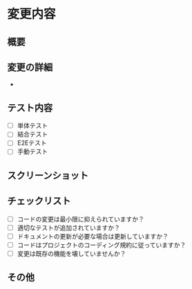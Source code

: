 # 変更内容

## 概要
<!-- このPRで何を変更するのか、簡潔に説明してください -->

## 変更の詳細
<!-- 具体的な変更内容を箇条書きで記載してください -->
- 

## テスト内容
<!-- どのようなテストを行ったか記載してください -->
- [ ] 単体テスト
- [ ] 結合テスト
- [ ] E2Eテスト
- [ ] 手動テスト

## スクリーンショット
<!-- 必要に応じて、変更に関連するスクリーンショットを添付してください -->

## チェックリスト
- [ ] コードの変更は最小限に抑えられていますか？
- [ ] 適切なテストが追加されていますか？
- [ ] ドキュメントの更新が必要な場合は更新していますか？
- [ ] コードはプロジェクトのコーディング規約に従っていますか？
- [ ] 変更は既存の機能を壊していませんか？

## その他
<!-- レビュアーに伝えておきたい追加情報があれば記載してください --> 